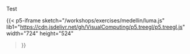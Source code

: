 Test

{{< p5-iframe sketch="/workshops/exercises/medellin/luma.js"
   lib1="https://cdn.jsdelivr.net/gh/VisualComputing/p5.treegl/p5.treegl.js"
   width="724" height="524"
>}}